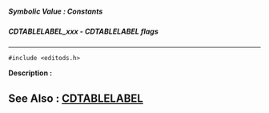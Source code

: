 ##### Symbolic Value : Constants
##### CDTABLELABEL_xxx - CDTABLELABEL flags
---
```
#include <editods.h>
```
**Description :**



**See Also :**
[CDTABLELABEL](/domino-c-api-docs/reference/Data/CDTABLELABEL)
---
